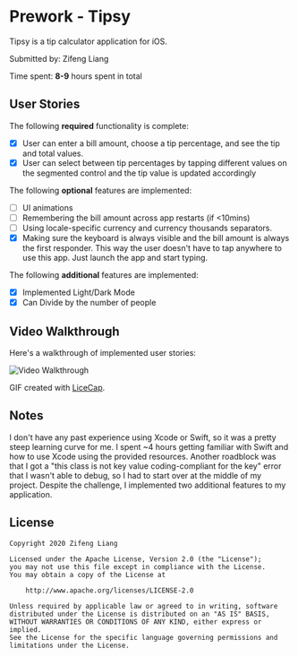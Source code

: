# Prework - Tipsy

Tipsy is a tip calculator application for iOS.

Submitted by: Zifeng Liang

Time spent: **8-9** hours spent in total

## User Stories

The following **required** functionality is complete:

* [x] User can enter a bill amount, choose a tip percentage, and see the tip and total values.
* [x] User can select between tip percentages by tapping different values on the segmented control and the tip value is updated accordingly

The following **optional** features are implemented:

* [ ] UI animations
* [ ] Remembering the bill amount across app restarts (if <10mins)
* [ ] Using locale-specific currency and currency thousands separators.
* [x] Making sure the keyboard is always visible and the bill amount is always the first responder. This way the user doesn't have to tap anywhere to use this app. Just launch the app and start typing.

The following **additional** features are implemented:

- [x] Implemented Light/Dark Mode
- [x] Can Divide by the number of people

## Video Walkthrough

Here's a walkthrough of implemented user stories:

<img src='http://g.recordit.co/QTzUq2s5Pm.gif' title='Video Walkthrough' width='' alt='Video Walkthrough' />

GIF created with [LiceCap](http://www.cockos.com/licecap/).

## Notes

I don't have any past experience using Xcode or Swift, so it was a pretty steep learning curve for me. I spent ~4 hours getting familiar with Swift and how to use Xcode using the provided resources. Another roadblock was that I got a "this class is not key value coding-compliant for the key" error that I wasn't able to debug, so I had to start over at the middle of my project. Despite the challenge, I implemented two additional features to my application. 

## License

    Copyright 2020 Zifeng Liang

    Licensed under the Apache License, Version 2.0 (the "License");
    you may not use this file except in compliance with the License.
    You may obtain a copy of the License at

        http://www.apache.org/licenses/LICENSE-2.0

    Unless required by applicable law or agreed to in writing, software
    distributed under the License is distributed on an "AS IS" BASIS,
    WITHOUT WARRANTIES OR CONDITIONS OF ANY KIND, either express or implied.
    See the License for the specific language governing permissions and
    limitations under the License.
